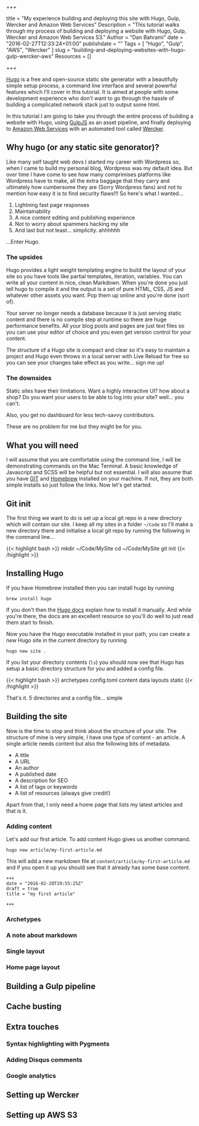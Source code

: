 +++

title = "My experience building and deploying this site with Hugo, Gulp, Wercker and Amazon Web Services"
Description = "This tutorial walks through my process of building and deploying a website with Hugo, Gulp, Wercker and Amazon Web Services S3."
Author = "Dan Bahrami"
date = "2016-02-27T12:33:24+01:00"
publishdate = ""
Tags = [
    "Hugo",
    "Gulp",
    "AWS",
    "Wercker"
]
slug = "building-and-deploying-websites-with-hugo-gulp-wercker-aws"
Resources = []

+++

[Hugo][link-hugo] is a free and open-source static site generator with a beautifully simple setup process, a command line interface and several powerful features which I'll cover in this tutorial. It is aimed at people with some development experience who don't want to go through the hassle of building a complicated network stack just to output some html.

In this tutorial I am going to take you through the entire process of building a website with Hugo, using [GulpJS][link-gulp] as an asset pipeline, and finally deploying to [Amazon Web Services][link-aws] with an automated tool called [Wercker][link-wercker].

[link-hugo]: https://gohugo.io
[link-gulp]: http://gulpjs.com/
[link-aws]: https://aws.amazon.com/s3/
[link-wercker]: http://wercker.com/

<!--more-->

## Why hugo (or any static site genorator)?

Like many self taught web devs I started my career with Wordpress so, when I came to build my personal blog, Wordpress was my default idea. But over time I have come to see how many comprimises platforms like Wordpress have to make, all the extra baggage that they carry and ultimately how cumbersome they are (Sorry Wordpress fans) and not to mention how easy it is to find security flaws!!! So here's what I wanted...

1. Lightning fast page responses
2. Maintainability
3. A nice content editing and publishing experience
4. Not to worry about spammers hacking my site
5. And last but not least... simplicity. ahhhhhh

...Enter Hugo.

### The upsides

Hugo provides a light weight templating engine to build the layout of your site so you have tools like partial templates, iteration, variables. You can write all your content in nice, clean Markdown. When you're done you just tell hugo to compile it and the output is a set of pure HTML, CSS, JS and whatever other assets you want. Pop them up online and you're done (sort of).

Your server no longer needs a database because it is just serving static content and there is no compile step at runtime so there are huge performance benefits. All your blog posts and pages are just text files so you can use your editor of choice and you even get version control for your content.

The structure of a Hugo site is compact and clear so it's easy to maintain a project and Hugo even throws in a local server with Live Reload for free so you can see your changes take effect as you write... sign me up!

### The downsides

Static sites have their limitations. Want a highly interactive UI? how about a shop? Do you want your users to be able to log into your site? well... you can't.

Also, you get no dashboard for less tech-savvy contributors.

These are no problem for me but they might be for you.

## What you will need

I will assume that you are comfortable using the command line, I will be demonstrating commands on the Mac Terminal. A basic knowledge of Javascript and SCSS will be helpful but not essential. I will also assume that you have [GIT][link-git] and [Homebrew][link-homebrew] installed on your machine. If not, they are both simple installs so just follow the links. Now let's get started.

[link-git]: https://git-scm.com/downloads
[link-homebrew]: http://brew.sh/

## Git init

The first thing we want to do is set up a local git repo in a new directory which will contain our site. I keep all my sites in a folder `~/Code` so I'll make a new directory there and initialise a local git repo by running the following in the command line...

{{< highlight bash >}}
mkdir ~/Code/MySite
cd ~/Code/MySite
git init
{{< /highlight >}}

## Installing Hugo

If you have Homebrew installed then you can install hugo by running

```
brew install hugo
```
If you don't then the [Hugo docs][link-hugo-docs] explain how to install it manually. And while you're there, the docs are an excellent resource so you'll do well to just read them start to finish.

[link-hugo-docs]: https://gohugo.io/overview/installing/

Now you have the Hugo executable installed in your path, you can create a new Hugo site in the current directory by running

```
hugo new site .
```

If you list your directory contents (`ls`) you should now see that Hugo has setup a basic directory structure for you and added a config file.

{{< highlight bash >}}
archetypes   config.toml   content   data   layouts   static
{{< /highlight >}}

That's it. 5 directories and a config file... simple

## Building the site

Now is the time to stop and think about the structure of your site. The structure of mine is very simple, I have one type of content - an article. A single article needs content but also the following bits of metadata.

- A title
- A URL
- An author
- A published date
- A description for SEO
- A list of tags or keywords
- A list of resources (always give credit!)

Apart from that, I only need a home page that lists my latest articles and that is it.

### Adding content

Let's add our first article. To add content Hugo gives us another command.

```
hugo new article/my-first-article.md
```

This will add a new markdown file at `content/article/my-first-article.md` and if you open it up you should see that it already has some base content.

```
+++
date = "2016-02-28T19:55:25Z"
draft = true
title = "my first article"

+++
```

### Archetypes

### A note about markdown

### Single layout

### Home page layout

## Building a Gulp pipeline

## Cache busting

## Extra touches
### Syntax highlighting with Pygments
### Adding Disqus comments
### Google analytics

## Setting up Wercker

## Setting up AWS S3